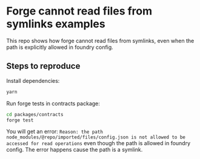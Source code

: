 # Forge cannot read files from symlinks examples

This repo shows how forge cannot read files from symlinks, even when the path is explicitly allowed in foundry config.

## Steps to reproduce

Install dependencies:

```bash
yarn
```

Run forge tests in contracts package:

```bash
cd packages/contracts
forge test
```

You will get an error: `Reason: the path node_modules/@repo/imported/files/config.json is not allowed to be accessed for read operations` even though the path is allowed in foundry config. The error happens cause the path is a symlink.
